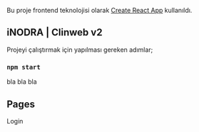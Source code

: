 Bu proje frontend teknolojisi olarak [Create React App](https://github.com/facebook/create-react-app) kullanıldı.

## iNODRA | Clinweb v2

Projeyi çalıştırmak için yapılması gereken adımlar;

### `npm start`

bla bla bla

## Pages

Login
